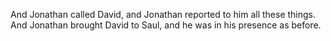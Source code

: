 And Jonathan called David, and Jonathan reported to him all these things. And Jonathan brought David to Saul, and he was in his presence as before.
